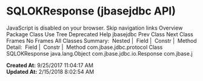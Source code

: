 # SQLOKResponse (jbasejdbc   API)

JavaScript is disabled on your browser. Skip navigation links Overview Package Class Use Tree Deprecated Help jbasejdbc Prev Class Next Class Frames No Frames All Classes Summary:  Nested |  Field |  Constr |  Method Detail:  Field |  Constr |  Method com.jbase.jdbc.protocol Class SQLOKResponse java.lang.Object com.jbase.jdbc.io.Response com.jbase.j  

**Created At:** 9/25/2017 11:04:17 AM  
**Updated At:** 2/15/2018 8:02:54 AM  

